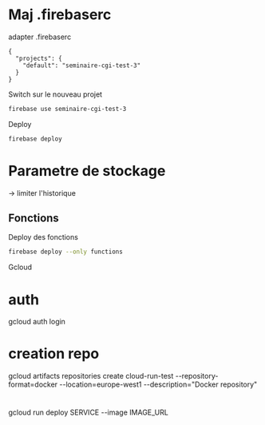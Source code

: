 

# Maj .firebaserc
adapter .firebaserc
```
{
  "projects": {
    "default": "seminaire-cgi-test-3"
  }
}
```

Switch sur le nouveau projet
``` bash
firebase use seminaire-cgi-test-3
```


Deploy
``` bash
firebase deploy
```

# Parametre de stockage
 -> limiter l'historique



## Fonctions

Deploy des fonctions
``` bash
firebase deploy --only functions
```



Gcloud

# auth
gcloud auth login

# creation repo
gcloud artifacts repositories create cloud-run-test --repository-format=docker --location=europe-west1 --description="Docker repository" 

#
gcloud run deploy SERVICE --image IMAGE_URL

